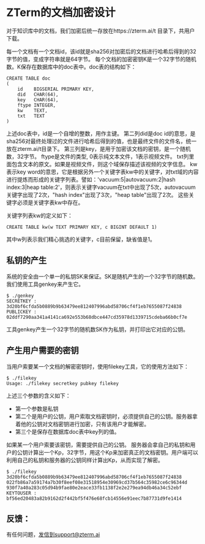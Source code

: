 # ZTerm的文档加密设计

对于知识库中的文档，我们加密后统一存放在https://zterm.ai/t 目录下，共用户下载。

每一个文档有一个文档id，该id就是sha256对加密后的文档进行哈希后得到的32字节的值，变成字符串就是64字节。 每个文档的加密密钥K是一个32字节的随机数。K保存在数据库中的doc表中。doc表的结构如下：
```
CREATE TABLE doc
(
    id    BIGSERIAL PRIMARY KEY,
    did   CHAR(64),
    key   CHAR(64),
    ftype INTEGER,
    kw    TEXT,
    txt   TEXT
)
```

上述doc表中，id是一个自增的整数，用作主键。 第二列did是doc id的意思，是sha256对最终处理过的文件进行哈希后得到的值，也是最终文件的文件名，统一放在zterm.ai/t目录下。
第三列是key，是用于加密该文档的密钥，是一个随机数，32字节。 ftype是文件的类型, 0表示纯文本文件，1表示视频文件。
txt列里面包含文本的原文。如果是视频文件，则这个域保存描述该视频的文字信息。 kw表示key word的意思，它是根据另外一个关键字表kw中的关键字，对txt域的内容进行提炼而形成的关键字列表。譬如：'vacuum:5|autovacuum:2|hash index:3|heap table:2'，则表示关键字vacuum在txt中出现了5次，autovacuum关键字出现了2次，"hash index"出现了3次，"heap table"出现了2次。 这些关键字必须是关键字表kw中存在。

关键字列表kw的定义如下：
```
CREATE TABLE kw(w TEXT PRIMARY KEY, c BIGINT DEFAULT 1)
```
其中w列表示我们精心挑选的关键字，c目前保留，缺省值是1。


## 私钥的产生
系统的安全由一个单一的私钥SK来保证。SK是随机产生的一个32字节的随机数。 我们使用工具genkey来产生它。
```
$ ./genkey
SECRETKEY : 3d20bf6cfda5b0889b9b63479ee812407996abd58706cf4f1eb7655087f24838
PUBLICKEY : 02ddf7290aa341a4141ca692e553b68dbce447cd35978d1339715cdeba66b0cf7e
```

工具genkey产生一个32字节的随机数SK作为私钥，并打印出它对应的公钥。

## 产生用户需要的密钥
当用户索要某一个文档的解密密钥时，使用filekey工具，它的使用方法如下：
```
$ ./filekey
Usage: ./filekey secretkey pubkey filekey
```
上述三个参数的含义如下：
- 第一个参数是私钥
- 第二个是用户的公钥，用户索取文档密钥时，必须提供自己的公钥。服务器拿着他的公钥对文档密钥进行加密，只有该用户才能解密。
- 第三个是保存在数据库doc表中key列的值。 

如果某一个用户索要该密钥，需要提供自己的公钥。 服务器会拿自己的私钥和用户的公钥计算出一个Kp，32字节，用这个Kp来加密真正的文档密钥。用户端可以利用自己的私钥和服务器的公钥同样计算出Kp，从而实现了解密。
```
$ ./filekey 3d20bf6cfda5b0889b9b63479ee812407996abd58706cf4f1eb7655087f24838 022fb86a7a59174a7b30f8eef08e31518954e30969cd37b564c35982ce6c96344d 930f7a40a283c05d94b9fae80e2eace33fb1138f2e2e279ea94db46a34c52ebf
KEYTOUSER : bf56ed20483a82b9162d2f442bf5f476e68fcb14556e91eec7b87731d9fe1414
```

## 反馈：
有任何问题，发信到support@zterm.ai




